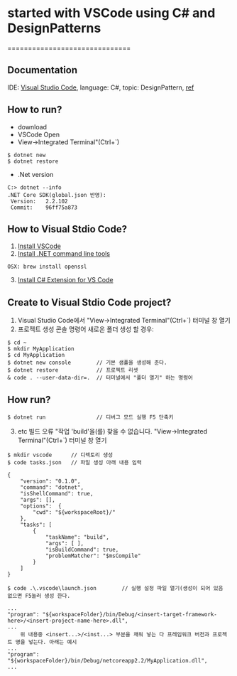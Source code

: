 # started with VSCode using C# and DesignPatterns
==============================

Documentation
--------------
IDE: [Visual Studio Code](//code.visualstudio.com/),
language: C#,
topic: DesignPattern,
[ref](//github.com/OmniSharp/omnisharp-vscode/blob/master/debugger.md)

How to run?
--------------
- download 
- VSCode Open 
- View->Integrated Terminal"(Ctrl+`)
```
$ dotnet new
$ dotnet restore
```
- .Net version
```
C:> dotnet --info
.NET Core SDK(global.json 반영):
 Version:   2.2.102
 Commit:    96ff75a873
```

How to Visual Stdio Code?
--------------
1. [Install VSCode](//code.visualstudio.com/)
2. [Install .NET command line tools](//www.microsoft.com/net/core)
```
OSX: brew install openssl 
```
3. [Install C# Extension for VS Code](//code.visualstudio.com/docs/languages/csharp)

Create to Visual Stdio Code project?
--------------
1. Visual Studio Code에서 "View->Integrated Terminal"(Ctrl+`) 터미널 창 열기
2. 프로젝트 생성 콘솔 명령어 
새로온 폴더 생성 할 경우:
```
$ cd ~
$ mkdir MyApplication
$ cd MyApplication
$ dotnet new console        // 기본 샘풀을 생성해 준다.
$ dotnet restore            // 프로젝트 리셋
& code . --user-data-dir=.  // 터미널에서 "폴더 열기" 하는 명령어
```
    
How run?
--------------
```
$ dotnet run                // 디버그 모드 실행 F5 단축키
```

3. etc
빌드 오류 "작업 'build'을(를) 찾을 수 없습니다. 
"View->Integrated Terminal"(Ctrl+`) 터미널 창 열기
```
$ mkdir vscode      // 디렉토리 생성
$ code tasks.json   // 파일 생성 아래 내용 입력
```
```
{
    "version": "0.1.0",
    "command": "dotnet",
    "isShellCommand": true,
    "args": [],
    "options":  {
        "cwd": "${workspaceRoot}/"
    },
    "tasks": [
        {
            "taskName": "build",
            "args": [ ],
            "isBuildCommand": true,
            "problemMatcher": "$msCompile"
        }
    ]
}
```
```
$ code .\.vscode\launch.json        // 실행 설정 파일 열기(생성이 되어 있음 없으면 F5눌러 생성 한다.
```
```
...
"program": "${workspaceFolder}/bin/Debug/<insert-target-framework-here>/<insert-project-name-here>.dll",
...
    위 내용중 <insert...>/<inst...> 부분을 채워 넣는 다 프레임워크 버전과 프로젝트 명을 넣는다. 아래는 예시
...
"program": "${workspaceFolder}/bin/Debug/netcoreapp2.2/MyApplication.dll",
...
```
